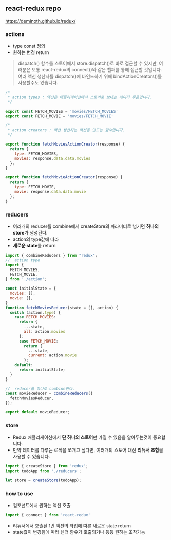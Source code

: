 ## react-redux repo


https://deminoth.github.io/redux/


### actions
* type const 정의
* 원하는 변경 return
> dispatch() 함수를 스토어에서 store.dispatch()로 바로 접근할 수 있지만, 여러분은 보통 react-redux의 connect()와 같은 헬퍼를 통해 접근할 것입니다. 여러 액션 생산자를 dispatch()에 바인드하기 위해 bindActionCreators()를 사용할수도 있습니다.


```javascript
/*
 * action types : 액션은 애플리케이션에서 스토어로 보내는 데이터 묶음입니다.
 */

export const FETCH_MOVIES = 'movies/FETCH_MOVIES'
export const FETCH_MOVIE = 'movies/FETCH_MOVIE'

/*
 * action creators : 액션 생산자는 액션을 만드는 함수입니다.
 */

export function fetchMoviesActionCreator(response) {
  return {
    type: FETCH_MOVIES,
    movies: response.data.data.movies
  };
}

export function fetchMovieActionCreator(response) {
  return {
    type: FETCH_MOVIE,
    movie: response.data.data.movie
  };
}

```

### reducers
* 여러개의 reducer를 combine해서 createStore의 파라미터로 넘기면 **하나의 store**가 생성된다.
* action의 type값에 따라
* **새로운 state**를 return

```javascript
import { combineReducers } from "redux";
//  action type
import {
  FETCH_MOVIES,
  FETCH_MOVIE,
} from './action';

const initialState = {
  movies: [],
  movie: [],
}
function fetchMoviesReducer(state = [], action) {
  switch (action.type) {
    case FETCH_MOVIES:
      return {
        ...state,
        all: action.movies
      };
      case FETCH_MOVIE:
        return {
          ...state,
          current: action.movie
        };
    default:
      return initialState;
  }
}

//  reducer를 하나로 combine한다.
const movieReducer = combineReducers({
  fetchMoviesReducer,
});

export default movieReducer;
```


### store

* Redux 애플리케이션에서 **단 하나의 스토어**만 가질 수 있음을 알아두는것이 중요합니다.
* 만약 데이터를 다루는 로직을 쪼개고 싶다면, 여러개의 스토어 대신 **리듀서 조합**을 사용할 수 있습니다.

```javascript
import { createStore } from 'redux';
import todoApp from './reducers';

let store = createStore(todoApp);
```

### how to use
* 컴포넌트에서 원하는 액션 호출

```javascript
import { connect } from 'react-redux'
```

* 리듀서에서 호출된 1번 액션의 타입에 따른 새로운 state return
* state값이 변경됨에 따라 렌더 함수가 호출되거나 등등 원하는 조작가능
